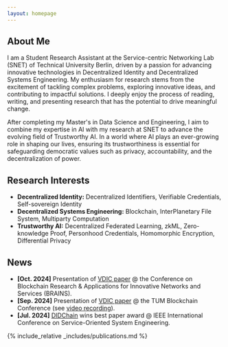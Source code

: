 ```yaml
---
layout: homepage
---
```


## About Me

I am a Student Research Assistant at the Service-centric Networking Lab (SNET) of Technical University Berlin, driven by a passion for advancing innovative technologies in Decentralized Identity and Decentralized Systems Engineering. 
My enthusiasm for research stems from the excitement of tackling complex problems, exploring innovative ideas, and contributing to impactful solutions. 
I deeply enjoy the process of reading, writing, and presenting research that has the potential to drive meaningful change.

After completing my Master's in Data Science and Engineering, I aim to combine my expertise in AI with my research at SNET to advance the evolving field of Trustworthy AI.
In a world where AI plays an ever-growing role in shaping our lives, ensuring its trustworthiness is essential for safeguarding democratic values such as privacy, accountability, and the decentralization of power.

## Research Interests

- **Decentralized Identity:** Decentralized Identifiers, Verifiable Credentials, Self-sovereign Identity
- **Decentralized Systems Engineering:** Blockchain, InterPlanetary File System, Multiparty Computation
- **Trustworthy AI:** Decentralized Federated Learning, zkML, Zero-knowledge Proof, Personhood Credentials, Homomorphic Encryption, Differential Privacy

## News

- **[Oct. 2024]** Presentation of [VDIC paper](https://ieeexplore.ieee.org/abstract/document/10732266) @ the Conference on Blockchain Research & Applications for Innovative Networks and Services (BRAINS).
- **[Sep. 2024]** Presentation of [VDIC paper](https://ieeexplore.ieee.org/abstract/document/10732266) @ the TUM Blockchain Conference (see [video recording](https://www.youtube.com/watch?v=cieSpOdJZVs)).
- **[Jul. 2024]** [DIDChain](https://ieeexplore.ieee.org/document/10685340) wins best paper award @ IEEE International Conference on Service-Oriented System Engineering.

{% include_relative _includes/publications.md %}
